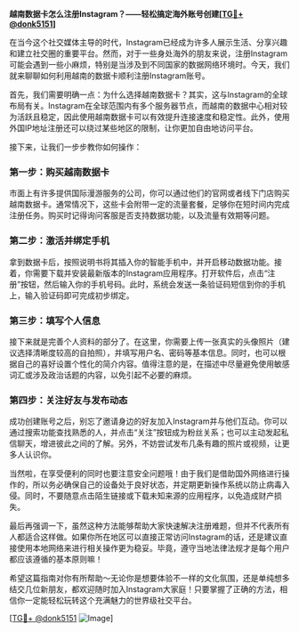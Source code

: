 **越南数据卡怎么注册Instagram？——轻松搞定海外账号创建[[TG💪+ @donk5151](https://t.me/s/donk5151)]**

在当今这个社交媒体主导的时代，Instagram已经成为许多人展示生活、分享兴趣和建立社交圈的重要平台。然而，对于一些身处海外的朋友来说，注册Instagram可能会遇到一些小麻烦，特别是当涉及到不同国家的数据网络环境时。今天，我们就来聊聊如何利用越南的数据卡顺利注册Instagram账号。

首先，我们需要明确一点：为什么选择越南数据卡？其实，这与Instagram的全球布局有关。Instagram在全球范围内有多个服务器节点，而越南的数据中心相对较为活跃且稳定，因此使用越南数据卡可以有效提升连接速度和稳定性。此外，使用外国IP地址注册还可以绕过某些地区的限制，让你更加自由地访问平台。

接下来，让我们一步步教你如何操作：

### 第一步：购买越南数据卡

市面上有许多提供国际漫游服务的公司，你可以通过他们的官网或者线下门店购买越南数据卡。通常情况下，这些卡会附带一定的流量套餐，足够你在短时间内完成注册任务。购买时记得询问客服是否支持数据功能，以及流量有效期等问题。

### 第二步：激活并绑定手机

拿到数据卡后，按照说明书将其插入你的智能手机中，并开启移动数据功能。接着，你需要下载并安装最新版本的Instagram应用程序。打开软件后，点击“注册”按钮，然后输入你的手机号码。此时，系统会发送一条验证码短信到你的手机上，输入验证码即可完成初步绑定。

### 第三步：填写个人信息

接下来就是完善个人资料的部分了。在这里，你需要上传一张真实的头像照片（建议选择清晰度较高的自拍照），并填写用户名、密码等基本信息。同时，也可以根据自己的喜好设置个性化的简介内容。值得注意的是，在描述中尽量避免使用敏感词汇或涉及政治话题的内容，以免引起不必要的麻烦。

### 第四步：关注好友与发布动态

成功创建账号之后，别忘了邀请身边的好友加入Instagram并与他们互动。你可以通过搜索功能查找熟悉的人，并点击“关注”按钮成为粉丝关系；也可以主动发起私信聊天，增进彼此之间的了解。另外，不妨尝试发布几条有趣的照片或视频，让更多人认识你。

当然啦，在享受便利的同时也要注意安全问题哦！由于我们是借助国外网络进行操作的，所以务必确保自己的设备处于良好状态，并定期更新操作系统以防止病毒入侵。同时，不要随意点击陌生链接或下载未知来源的应用程序，以免造成财产损失。

最后再强调一下，虽然这种方法能够帮助大家快速解决注册难题，但并不代表所有人都适合这样做。如果你所在地区可以直接正常访问Instagram的话，还是建议直接使用本地网络来进行相关操作更为稳妥。毕竟，遵守当地法律法规才是每个用户都应该遵循的基本原则嘛！

希望这篇指南对你有所帮助～无论你是想要体验不一样的文化氛围，还是单纯想多结交几位新朋友，都欢迎随时加入Instagram大家庭！只要掌握了正确的方法，相信你一定能轻松玩转这个充满魅力的世界级社交平台。

[[TG💪+ @donk5151](https://t.me/s/donk5151) ![Image](https://i.postimg.cc/rwNCRYN7/Snipaste-2025-04-30-17-27-05.png)]